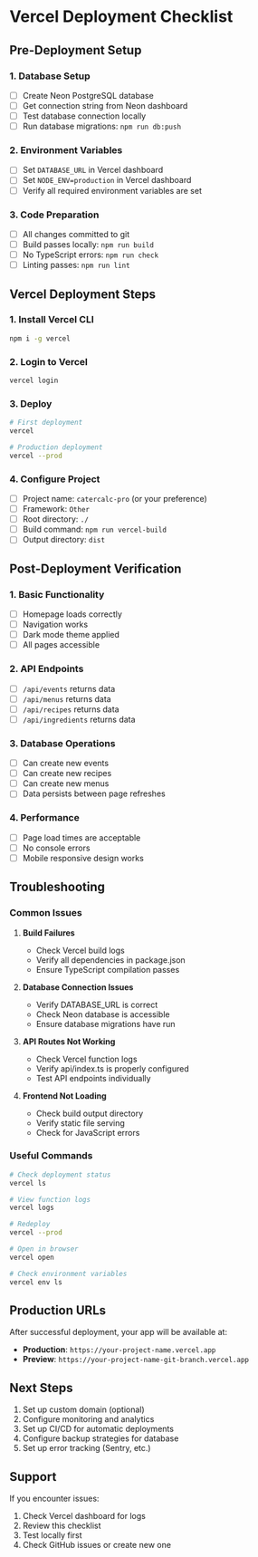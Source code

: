 # Vercel Deployment Checklist

## Pre-Deployment Setup

### 1. Database Setup

- [ ] Create Neon PostgreSQL database
- [ ] Get connection string from Neon dashboard
- [ ] Test database connection locally
- [ ] Run database migrations: `npm run db:push`

### 2. Environment Variables

- [ ] Set `DATABASE_URL` in Vercel dashboard
- [ ] Set `NODE_ENV=production` in Vercel dashboard
- [ ] Verify all required environment variables are set

### 3. Code Preparation

- [ ] All changes committed to git
- [ ] Build passes locally: `npm run build`
- [ ] No TypeScript errors: `npm run check`
- [ ] Linting passes: `npm run lint`

## Vercel Deployment Steps

### 1. Install Vercel CLI

```bash
npm i -g vercel
```

### 2. Login to Vercel

```bash
vercel login
```

### 3. Deploy

```bash
# First deployment
vercel

# Production deployment
vercel --prod
```

### 4. Configure Project

- [ ] Project name: `catercalc-pro` (or your preference)
- [ ] Framework: `Other`
- [ ] Root directory: `./`
- [ ] Build command: `npm run vercel-build`
- [ ] Output directory: `dist`

## Post-Deployment Verification

### 1. Basic Functionality

- [ ] Homepage loads correctly
- [ ] Navigation works
- [ ] Dark mode theme applied
- [ ] All pages accessible

### 2. API Endpoints

- [ ] `/api/events` returns data
- [ ] `/api/menus` returns data
- [ ] `/api/recipes` returns data
- [ ] `/api/ingredients` returns data

### 3. Database Operations

- [ ] Can create new events
- [ ] Can create new recipes
- [ ] Can create new menus
- [ ] Data persists between page refreshes

### 4. Performance

- [ ] Page load times are acceptable
- [ ] No console errors
- [ ] Mobile responsive design works

## Troubleshooting

### Common Issues

1. **Build Failures**

   - Check Vercel build logs
   - Verify all dependencies in package.json
   - Ensure TypeScript compilation passes

2. **Database Connection Issues**

   - Verify DATABASE_URL is correct
   - Check Neon database is accessible
   - Ensure database migrations have run

3. **API Routes Not Working**

   - Check Vercel function logs
   - Verify api/index.ts is properly configured
   - Test API endpoints individually

4. **Frontend Not Loading**
   - Check build output directory
   - Verify static file serving
   - Check for JavaScript errors

### Useful Commands

```bash
# Check deployment status
vercel ls

# View function logs
vercel logs

# Redeploy
vercel --prod

# Open in browser
vercel open

# Check environment variables
vercel env ls
```

## Production URLs

After successful deployment, your app will be available at:

- **Production**: `https://your-project-name.vercel.app`
- **Preview**: `https://your-project-name-git-branch.vercel.app`

## Next Steps

1. Set up custom domain (optional)
2. Configure monitoring and analytics
3. Set up CI/CD for automatic deployments
4. Configure backup strategies for database
5. Set up error tracking (Sentry, etc.)

## Support

If you encounter issues:

1. Check Vercel dashboard for logs
2. Review this checklist
3. Test locally first
4. Check GitHub issues or create new one
